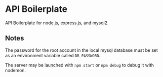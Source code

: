 # API Boilerplate

API Boilerplate for node.js, express.js, and mysql2.

## Notes

The password for the root account in the local mysql database must be set as an environment variable called `DB_PASSWORD`.

The server may be launched with `npm start` or `npm debug` to debug it with nodemon.
